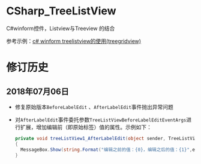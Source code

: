 # CSharp_TreeListView
C#winform控件，Listview与Treeview 的结合

参考示例：[c# winform treelistview的使用(treegridview)](https://www.cnblogs.com/liuxiaobo93/p/7942619.html)

# 修订历史
## 2018年07月06日

- 修复原始版本`BeforeLabelEdit` 、`AfterLabelEdit`事件抛出异常问题

- 对`AfterLabelEdit`事件委托参数`TreeListViewBeforeLabelEditEventArgs`进行扩展，增加编辑前（即原始标签）值的属性。示例如下：

  ```c#
  private void treeListView1_AfterLabelEdit(object sender, TreeListViewLabelEditEventArgs e)
  {
  	MessageBox.Show(string.Format("编辑之前的值：{0}，编辑之后的值：{1}",e.LabelOld,e.Label));
  }
  ```

   

